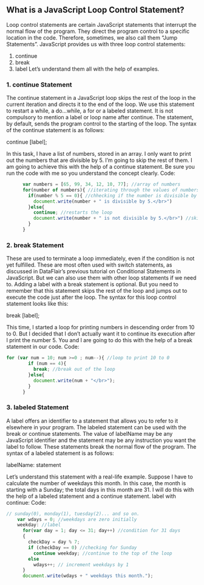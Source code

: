 ## What is a JavaScript Loop Control Statement?
Loop control statements are certain JavaScript statements that interrupt the normal flow of the program. They direct the program control to a specific location in the code. Therefore, sometimes, we also call them “Jump Statements”. JavaScript provides us with three loop control statements:

1. continue
2. break
3. label
Let’s understand them all with the help of examples.

### 1. continue Statement
The continue statement in a JavaScript loop skips the rest of the loop in the current iteration and directs it to the end of the loop. We use this statement to restart a while, a do…while, a for or a labeled statement. It is not compulsory to mention a label or loop name after continue. The statement, by default, sends the program control to the starting of the loop.
The syntax of the continue statement is as follows:

continue [label];

In this task, I have a list of numbers, stored in an array. I only want to print out the numbers that are divisible by 5. I’m going to skip the rest of them. I am going to achieve this with the help of a continue statement. Be sure you run the code with me so you understand the concept clearly.
Code:

```javascript
      var numbers = [65, 99, 34, 12, 10, 77]; //array of numbers
      for(number of numbers){ //iterating through the values of numbers
        if(number % 5 == 0){ //chhecking if the number is divisible by 5
          document.write(number + " is divisible by 5.</br>")
        }else{
          continue; //restarts the loop
          document.write(number + " is not divisible by 5.</br>") //skipped statement
        }
      }
```

### 2. break Statement
These are used to terminate a loop immediately, even if the condition is not yet fulfilled. These are most often used with switch statements, as discussed in DataFlair’s previous tutorial on Conditional Statements in JavaScript. But we can also use them with other loop statements if we need to. Adding a label with a break statement is optional. But you need to remember that this statement skips the rest of the loop and jumps out to execute the code just after the loop. The syntax for this loop control statement looks like this:

break [label];

This time, I started a loop for printing numbers in descending order from 10 to 0. But I decided that I don’t actually want it to continue its execution after I print the number 5. You and I are going to do this with the help of a break statement in our code.
Code:

```javascript
for (var num = 10; num >=0 ; num--){ //loop to print 10 to 0
        if (num == 4){
          break; //break out of the loop 
        }else{
          document.write(num + "</br>");
        }
      }
```

### 3. labeled Statement
A label offers an identifier to a statement that allows you to refer to it elsewhere in your program. The labeled statement can be used with the break or continue statements.
The value of labelName may be any JavaScript identifier and the statement may be any instruction you want the label to follow. These statements break the normal flow of the program.
The syntax of a labeled statement is as follows:

labelName:
  statement

  Let’s understand this statement with a real-life example. Suppose I have to calculate the number of weekdays this month. In this case, the month is starting with a Sunday; the total days in this month are 31. I will do this with the help of a labeled statement and a continue statement.
label with continue:
Code:
```javascript
// sunday(0), monday(1), tuesday(2)... and so on.
    var wdays = 0; //weekdays are zero initially
    weekday: //label
      for(var day = 1; day <= 31; day++) //condition for 31 days
      {
        checkDay = day % 7;
        if (checkDay == 0) //checking for Sunday
          continue weekday; //continue to the top of the loop
        else
          wdays++; // increment weekdays by 1
      }
      document.write(wdays + " weekdays this month.");
```